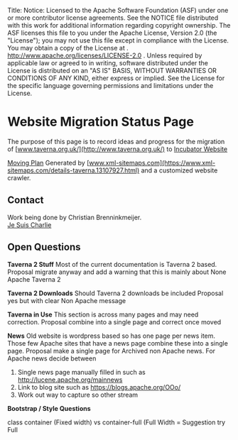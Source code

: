 Title:
Notice:    Licensed to the Apache Software Foundation (ASF) under one
           or more contributor license agreements.  See the NOTICE file
           distributed with this work for additional information
           regarding copyright ownership.  The ASF licenses this file
           to you under the Apache License, Version 2.0 (the
           "License"); you may not use this file except in compliance
           with the License.  You may obtain a copy of the License at
           .
             http://www.apache.org/licenses/LICENSE-2.0
           .
           Unless required by applicable law or agreed to in writing,
           software distributed under the License is distributed on an
           "AS IS" BASIS, WITHOUT WARRANTIES OR CONDITIONS OF ANY
           KIND, either express or implied.  See the License for the
           specific language governing permissions and limitations
           under the License.

Website Migration Status Page
=============================

The purpose of this page is to record ideas and progress for the migration of [www.taverna.org.uk/](http://www.taverna.org.uk/) to [Incubator Website](http://taverna.incubator.apache.org/)

[Moving Plan](sitemap) Generated by [www.xml-sitemaps.com](https://www.xml-sitemaps.com/details-taverna.13107927.html) and a customized website crawler.

Contact
-------

Work being done by Christian Brenninkmeijer. 
<br>[Je Suis Charlie](http://en.wikipedia.org/wiki/Je_suis_Charlie)

Open Questions
--------------

**Taverna 2 Stuff**
Most of the current documentation is Taverna 2 based. 
Proposal migrate anyway and add a warning that this is mainly about None Apache Taverna 2

**Taverna 2 Downloads**
Should Taverna 2 downloads be included
Proposal yes but with clear Non Apache message

**Taverna in Use**
This section is across many pages and may need correction.
Proposal combine into a single page and correct once moved

**News**
Old website is wordpress based so has one page per news item.
Those few Apache sites that have a news page combine these into a single page.
Proposal make a single page for Archived non Apache news.
For Apache news decide between 

 1. Single news page manually filled in such as http://lucene.apache.org/mainnews
 2. Link to blog site such as https://blogs.apache.org/OOo/
 3. Work out way to capture so other stream

**Bootstrap / Style Questions**

class container (Fixed width) vs container-full (Full Width = Suggestion try Full

